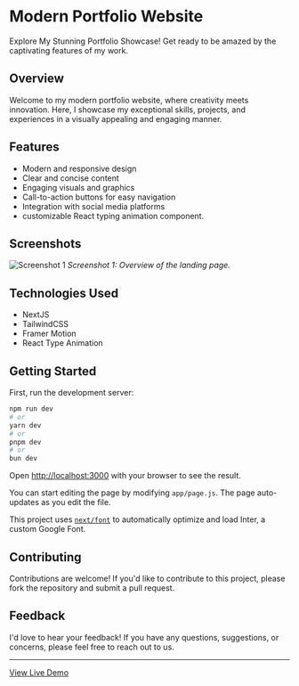 
# Modern Portfolio Website

Explore My Stunning Portfolio Showcase! Get ready to be amazed by the captivating features of my work.

## Overview

Welcome to my modern portfolio website, where creativity meets innovation. Here, I showcase my exceptional skills, projects, and experiences in a visually appealing and engaging manner. 

## Features

- Modern and responsive design
- Clear and concise content
- Engaging visuals and graphics
- Call-to-action buttons for easy navigation
- Integration with social media platforms
- customizable React typing animation component.

## Screenshots

![Screenshot 1](/src/images/homepage.png)
*Screenshot 1: Overview of the landing page.*


## Technologies Used

- NextJS
- TailwindCSS
- Framer Motion
- React Type Animation
  
## Getting Started

First, run the development server:

```bash
npm run dev
# or
yarn dev
# or
pnpm dev
# or
bun dev
```

Open [http://localhost:3000](http://localhost:3000) with your browser to see the result.

You can start editing the page by modifying `app/page.js`. The page auto-updates as you edit the file.

This project uses [`next/font`](https://nextjs.org/docs/basic-features/font-optimization) to automatically optimize and load Inter, a custom Google Font.


## Contributing

Contributions are welcome! If you'd like to contribute to this project, please fork the repository and submit a pull request.


## Feedback

I'd love to hear your feedback! If you have any questions, suggestions, or concerns, please feel free to reach out to us.


---

[View Live Demo](https://ghaniportofolio.vercel.app/)

